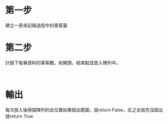 <h1>第一步</h1>

<a>建立一表來記錄過程中的乘客量 </a>



<h1>第二步</h1>

<a>計錄下每筆資料的乘客數，和開頭，結束點並放入陣列中。</a>

</br>

<h1>輸出</h1>

<a>每次放入後掃描陣列的此位置如果超出範圍，就return False，反之全放完沒超出就return True</a>

